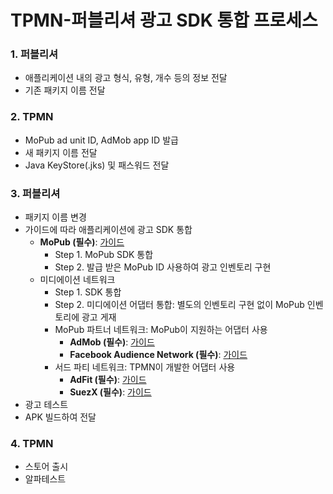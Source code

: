 # TPMN-퍼블리셔 광고 SDK 통합 프로세스

### 1. 퍼블리셔
- 애플리케이션 내의 광고 형식, 유형, 개수 등의 정보 전달
- 기존 패키지 이름 전달

### 2. TPMN
- MoPub ad unit ID, AdMob app ID 발급
- 새 패키지 이름 전달
- Java KeyStore(.jks) 및 패스워드 전달

### 3. 퍼블리셔
- 패키지 이름 변경
- 가이드에 따라 애플리케이션에 광고 SDK 통합
    +  **MoPub (필수)**: [가이드](https://github.com/tpmn/mopub-android-tpmn-guide/tree/master/mopub)
        - Step 1. MoPub SDK 통합
        - Step 2. 발급 받은 MoPub ID 사용하여 광고 인벤토리 구현
    + 미디에이션 네트워크
        - Step 1. SDK 통합
        - Step 2. 미디에이션 어댑터 통합: 별도의 인벤토리 구현 없이 MoPub 인벤토리에 광고 게재
        - MoPub 파트너 네트워크: MoPub이 지원하는 어댑터 사용
            + **AdMob (필수)**: [가이드](https://github.com/tpmn/mopub-android-tpmn-guide/tree/master/admob)
            + **Facebook Audience Network (필수)**: [가이드](https://github.com/tpmn/mopub-android-tpmn-guide/tree/master/facebookaudiencenetwork)
        - 서드 파티 네트워크: TPMN이 개발한 어댑터 사용
            + **AdFit (필수)**: [가이드](https://github.com/tpmn/mopub-android-tpmn-guide/tree/master/adfit)
            + **SuezX (필수)**: [가이드](https://github.com/tpmn/mopub-android-tpmn-guide/tree/master/suezx)
- 광고 테스트
- APK 빌드하여 전달

### 4. TPMN
- 스토어 출시
- 알파테스트
